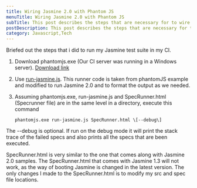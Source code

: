 ```yaml
---
title: Wiring Jasmine 2.0 with Phantom JS
menuTitle: Wiring Jasmine 2.0 with Phantom JS
subTitle: This post describes the steps that are necessary for to wire Jasmine 2.0 test suites with phantomJS.
postDescription: This post describes the steps that are necessary for to wire Jasmine 2.0 test suites with phantomJS.
category: Javascript,Tech
---
```

Briefed out the steps that i did to run my Jasmine test suite in my CI.

1.  Download phantomjs.exe (Our CI server was running in a Windows server). [Download link](http://phantomjs.org/download.html)
2.  Use [run-jasmine.js](https://gist.github.com/prasann/9972777). This runner code is taken from phantomJS example and modified to run Jasmine 2.0 and to format the output as we needed.
3.  Assuming phantomjs.exe, run-jasmine.js and SpecRunner.html (Specrunner file) are in the same level in a directory, execute this command

		phantomjs.exe run-jasmine.js SpecRunner.html \[--debug\]
	

The --debug is optional. If run on the debug mode it will print the stack trace of the failed specs and also prints all the specs that are been executed.

SpecRunner.html is very similar to the one that comes along with Jasmine 2.0 samples. The SpecRunner.html that comes with Jasmine 1.3 will not work, as the way of booting Jasmine is changed in the latest version. The only changes I made to the SpecRunner.html is to modify my src and spec file locations.